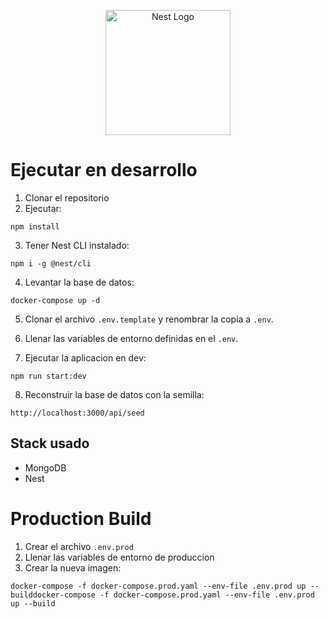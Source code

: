 <p align="center">
  <a href="http://nestjs.com/" target="blank"><img src="https://nestjs.com/img/logo-small.svg" width="200" alt="Nest Logo" /></a>
</p>

# Ejecutar en desarrollo

1. Clonar el repositorio
2. Ejecutar:
```
npm install
```
3. Tener Nest CLI instalado:
```
npm i -g @nest/cli
```
4. Levantar la base de datos:
```
docker-compose up -d
```
5. Clonar el archivo  ```.env.template``` y renombrar la copia a ``.env``.
6. Llenar las variables de entorno definidas en el ```.env```.

7. Ejecutar la aplicacion en dev:
```
npm run start:dev
```

8. Reconstruir la base de datos con la semilla:
```
http://localhost:3000/api/seed
```

## Stack usado
* MongoDB
* Nest

# Production Build
1. Crear el archivo ``.env.prod``
2. Llenar las variables de entorno de produccion
3. Crear la nueva imagen:
```
docker-compose -f docker-compose.prod.yaml --env-file .env.prod up --builddocker-compose -f docker-compose.prod.yaml --env-file .env.prod up --build
```